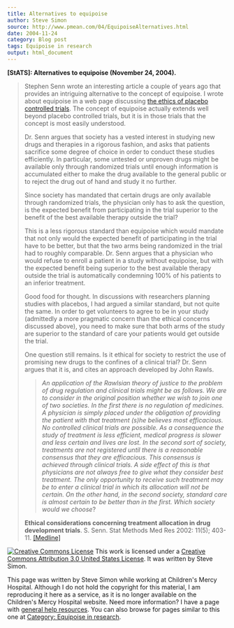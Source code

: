 ```yaml
---
title: Alternatives to equipoise
author: Steve Simon
source: http://www.pmean.com/04/EquipoiseAlternatives.html
date: 2004-11-24
category: Blog post
tags: Equipoise in research
output: html_document
---
```

**[StATS]: Alternatives to equipoise (November 24,
2004).**

> Stephen Senn wrote an interesting article a couple of years ago that
> provides an intriguing alternative to the concept of equipoise. I
> wrote about equipoise in a web page discussing [the ethics of placebo
> controlled trials](../plan/placebo.asp). The concept of equipoise
> actually extends well beyond placebo controlled trials, but it is in
> those trials that the concept is most easily understood.
>
> Dr. Senn argues that society has a vested interest in studying new
> drugs and therapies in a rigorous fashion, and asks that patients
> sacrifice some degree of choice in order to conduct these studies
> efficiently. In particular, some untested or unproven drugs might be
> available only through randomized trials until enough information is
> accumulated either to make the drug available to the general public or
> to reject the drug out of hand and study it no further.
>
> Since society has mandated that certain drugs are only available
> through randomized trials, the physician only has to ask the question,
> is the expected benefit from participating in the trial superior to
> the benefit of the best available therapy outside the trial?
>
> This is a less rigorous standard than equipoise which would mandate
> that not only would the expected benefit of participating in the trial
> have to be better, but that the two arms being randomized in the trial
> had to roughly comparable. Dr. Senn argues that a physician who would
> refuse to enroll a patient in a study without equipoise, but with the
> expected benefit being superior to the best available therapy outside
> the trial is automatically condemning 100% of his patients to an
> inferior treatment.
>
> Good food for thought. In discussions with researchers planning
> studies with placebos, I had argued a similar standard, but not quite
> the same. In order to get volunteers to agree to be in your study
> (admittedly a more pragmatic concern than the ethical concerns
> discussed above), you need to make sure that both arms of the study
> are superior to the standard of care your patients would get outside
> the trial.
>
> One question still remains. Is it ethical for society to restrict the
> use of promising new drugs to the confines of a clinical trial? Dr.
> Senn argues that it is, and cites an approach developed by John Rawls.
>
> > *An application of the Rawlsian theory of justice to the problem of
> > drug regulation and clinical trials might be as follows. We are to
> > consider in the original position whether we wish to join one of two
> > societies. In the first there is no regulation of medicines. A
> > physician is simply placed under the obligation of providing the
> > patient with that treatment (s)he believes most efficacious. No
> > controlled clinical trials are possible. As a consequence the study
> > of treatment is less efficient, medical progress is slower and less
> > certain and lives are lost. In the second sort of society,
> > treatments are not registered until there is a reasonable consensus
> > that they are efficacious. This consensus is achieved through
> > clinical trials. A side effect of this is that physicians are not
> > always free to give what they consider best treatment. The only
> > opportunity to receive such treatment may be to enter a clinical
> > trial in which its allocation will not be certain. On the other
> > hand, in the second society, standard care is almost certain to be
> > better than in the first. Which society would we choose*?
>
> **Ethical considerations concerning treatment allocation in drug
> development trials**. S. Senn. Stat Methods Med Res 2002: 11(5);
> 403-11.
> [\[Medline\]](http://www.ncbi.nlm.nih.gov/entrez/query.fcgi?cmd=retrieve&db=pubmed&list_uids=12357586&dopt=Abstract)

[![Creative Commons
License](http://i.creativecommons.org/l/by/3.0/us/80x15.png)](http://creativecommons.org/licenses/by/3.0/us/)
This work is licensed under a [Creative Commons Attribution 3.0 United
States License](http://creativecommons.org/licenses/by/3.0/us/). It was
written by Steve Simon.

This page was written by Steve Simon while working at Children\'s Mercy
Hospital. Although I do not hold the copyright for this material, I am
reproducing it here as a service, as it is no longer available on the
Children\'s Mercy Hospital website. Need more information? I have a page
with [general help resources](../GeneralHelp.html). You can also browse
for pages similar to this one at [Category: Equipoise in
research](../category/EquipoiseInResearch.html).

 
<!---More--->
 

<!---Do not use
**[StATS]: Alternatives to equipoise (November 24,
 
--->

